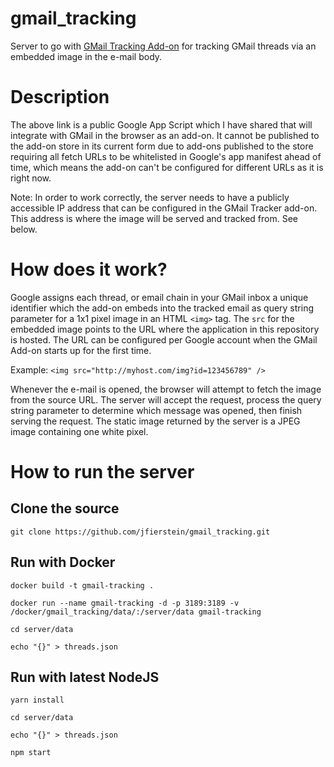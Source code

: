 # gmail_tracking

Server to go with [GMail Tracking Add-on](https://script.google.com/d/1CA95IMUgNaVmVY9O7rc1gl1IKzMrhO5WYEoXbpbtNZXnh7YpHR7XzJjh/edit?usp=sharing) for tracking GMail threads via an embedded image in the e-mail body.

# Description

The above link is a public Google App Script which I have shared that will integrate with GMail in the browser as an add-on. It cannot be published to the add-on store in its current form due to add-ons published to the store requiring all fetch URLs to be whitelisted in Google's app manifest ahead of time, which means the add-on can't be configured for different URLs as it is right now.

Note: In order to work correctly, the server needs to have a publicly accessible IP address that can be configured in the GMail Tracker add-on. This address is where the image will be served and tracked from. See below.

# How does it work?

Google assigns each thread, or email chain in your GMail inbox a unique identifier which the add-on embeds into the tracked email as query string parameter for a 1x1 pixel image in an HTML `<img>` tag. The `src` for the embedded image points to the URL where the application in this repository is hosted. The URL can be configured per Google account when the GMail Add-on starts up for the first time.

Example: `<img src="http://myhost.com/img?id=123456789" />`

Whenever the e-mail is opened, the browser will attempt to fetch the image from the source URL. The server will accept the request, process the query string parameter to determine which message was opened, then finish serving the request. The static image returned by the server is a JPEG image containing one white pixel.

# How to run the server

## Clone the source

`git clone https://github.com/jfierstein/gmail_tracking.git`

## Run with Docker

`docker build -t gmail-tracking .`

`docker run --name gmail-tracking -d -p 3189:3189 -v /docker/gmail_tracking/data/:/server/data gmail-tracking`

`cd server/data`

`echo "{}" > threads.json`

## Run with latest NodeJS

`yarn install`

`cd server/data`

`echo "{}" > threads.json`

`npm start`


